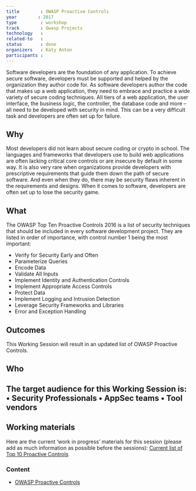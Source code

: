 ```yaml
---
title        : OWASP Proactive Controls
year		: 2017
type         : workshop
track        : Owasp Projects
technology   :
related-to   :
status       : done
organizers   : Katy Anton
participants :
---
```


Software developers are the foundation of any application. To achieve secure software, developers must be supported and helped by the organization they author code for. As software developers author the code that makes up a web application, they need to embrace and practice a wide variety of secure coding techniques. All tiers of a web application, the user interface, the business logic, the controller, the database code and more – all need to be developed with security in mind. This can be a very difficult task and developers are often set up for failure.

## Why

Most developers did not learn about secure coding or crypto in school. The languages and frameworks that developers use to build web applications are often lacking critical core controls or are insecure by default in some way. It is also very rare when organizations provide developers with prescriptive requirements that guide them down the path of secure software. And even when they do, there may be security flaws inherent in the requirements and designs. When it comes to software, developers are often set up to lose the security game.

## What

The OWASP Top Ten Proactive Controls 2016 is a list of security techniques that should be included in every software development project. They are listed in order of importance, with control number 1 being the most important:
-	Verify for Security Early and Often
-	Parameterize Queries
-	Encode Data
-	Validate All Inputs
-	Implement Identity and Authentication Controls
-	Implement Appropriate Access Controls
-	Protect Data
-	Implement Logging and Intrusion Detection
-	Leverage Security Frameworks and Libraries
-	Error and Exception Handling

## Outcomes

This Working Session will result in an updated list of OWASP Proactive Controls.

## Who

The target audience for this Working Session is:
•	Security Professionals
•	AppSec teams
•	Tool vendors
--- 

## Working materials

Here are the current ‘work in progress’ materials for this session (please add as much information as possible before the sessions):
<a href="https://www.owasp.org/images/8/8b/OWASP_Top_10_Proactive_Controls_-_V2.0.docx">Current list of Top 10 Proactive Controls</a>

### Content

-	<a href="https://www.owasp.org/index.php/OWASP_Proactive_Controls">OWASP Proactive Controls</a>
